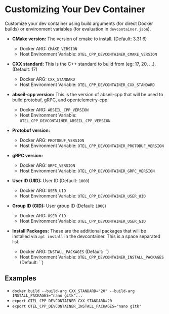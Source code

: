 # Customizing Your Dev Container

Customize your dev container using build arguments (for direct Docker builds) or
environment variables (for evaluation in `devcontainer.json`).

* **CMake version:**
  The version of cmake to install. (Default: 3.31.6)
  * Docker ARG:
   `CMAKE_VERSION`
  * Host Environment Variable:
   `OTEL_CPP_DEVCONTAINER_CMAKE_VERSION`

* **CXX standard:**
  This is the C++ standard to build from (eg: 17, 20, ...). (Default: 17)
  * Docker ARG:
   `CXX_STANDARD`
  * Host Environment Variable:
   `OTEL_CPP_DEVCONTAINER_CXX_STANDARD`

* **abseil-cpp version:**
  This is the version of abseil-cpp that will be used to build protobuf, gRPC,
  and opentelemetry-cpp.
  * Docker ARG:
   `ABSEIL_CPP_VERSION`
  * Host Environment Variable:
   `OTEL_CPP_DEVCONTAINER_ABSEIL_CPP_VERSION`

* **Protobuf version:**
  * Docker ARG:
   `PROTOBUF_VERSION`
  * Host Environment Variable:
   `OTEL_CPP_DEVCONTAINER_PROTOBUF_VERSION`

* **gRPC version:**
  * Docker ARG:
   `GRPC_VERSION`
  * Host Environment Variable:
   `OTEL_CPP_DEVCONTAINER_GRPC_VERSION`

* **User ID (UID):**
  User ID (Default: `1000`)
  * Docker ARG:
   `USER_UID`
  * Host Environment Variable:
   `OTEL_CPP_DEVCONTAINER_USER_UID`

* **Group ID (GID):**
  User group ID (Default: `1000`)
  * Docker ARG:
   `USER_GID`
  * Host Environment Variable:
   `OTEL_CPP_DEVCONTAINER_USER_GID`

* **Install Packages:**
  These are the additional packages that will be installed via `apt install` in the devcontainer. This is a space separated list.
  * Docker ARG:
   `INSTALL_PACKAGES`  (Default: ``)
  * Host Environment Variable:
   `OTEL_CPP_DEVCONTAINER_INSTALL_PACKAGES` (Default: ``)

## Examples

* `docker build --build-arg CXX_STANDARD="20" --build-arg INSTALL_PACKAGES="nano gitk"...`
* `export OTEL_CPP_DEVCONTAINER_CXX_STANDARD=20`
* `export OTEL_CPP_DEVCONTAINER_INSTALL_PACKAGES="nano gitk"`
